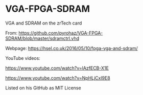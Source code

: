 # VGA-FPGA-SDRAM

VGA and SDRAM on the zrTech card

From: https://github.com/pyrohaz/VGA-FPGA-SDRAM/blob/master/sdramctrl.vhd

Webpage: https://hsel.co.uk/2016/05/10/fpga-vga-and-sdram/

YouTube videos: 

https://www.youtube.com/watch?v=lAzfECB-X1E

https://www.youtube.com/watch?v=NpHLjCxl9E8

Listed on his GitHub as MIT License
